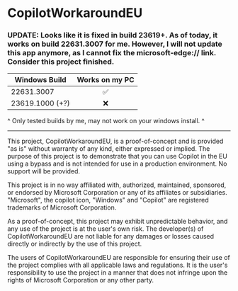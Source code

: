 # CopilotWorkaroundEU
### UPDATE: Looks like it is fixed in build 23619+. As of today, it works on build 22631.3007 for me. However, I will not update this app anymore, as I cannot fix the microsoft-edge:// link. Consider this project finished. 

| Windows Build        | Works on my PC| 
| -------------------- |:-----:|
| 22631.3007      | ✅ |
| 23619.1000 (+?)      | :x:      |

^ Only tested builds by me, may not work on your windows install. ^



---------------------------------------
This project, CopilotWorkaroundEU, is a proof-of-concept and is provided "as is" without warranty of any kind, either expressed or implied. The purpose of this project is to demonstrate that you can use Copilot in the EU using a bypass and is not intended for use in a production environment. No support will be provided.

This project is in no way affiliated with, authorized, maintained, sponsored, or endorsed by Microsoft Corporation or any of its affiliates or subsidiaries. "Microsoft", the copilot icon, "Windows" and "Copilot" are registered trademarks of Microsoft Corporation.

As a proof-of-concept, this project may exhibit unpredictable behavior, and any use of the project is at the user's own risk. The developer(s) of CopilotWorkaroundEU are not liable for any damages or losses caused directly or indirectly by the use of this project.

The users of CopilotWorkaroundEU are responsible for ensuring their use of the project complies with all applicable laws and regulations. It is the user's responsibility to use the project in a manner that does not infringe upon the rights of Microsoft Corporation or any other party.

